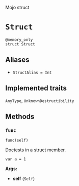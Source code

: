 Mojo struct

# `Struct`

```mojo
@memory_only
struct Struct
```

## Aliases

- `StructAlias = Int`

## Implemented traits

`AnyType`, `UnknownDestructibility`

## Methods

### `func`

```mojo
func(self)
```

Doctests in a struct member.

```mojo {doctest="func"}
var a = 1
```

**Args:**

- **self** (`Self`)


